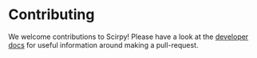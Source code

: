 # Contributing

We welcome contributions to Scirpy! Please have a look at the [developer
docs](https://scverse.github.io/scirpy/develop/developer_docs.html) for
useful information around making a pull-request.

